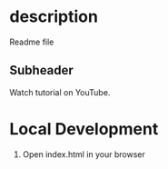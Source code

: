 # description

Readme file


## Subheader

Watch tutorial on YouTube.

# Local Development

1. Open index.html in your browser